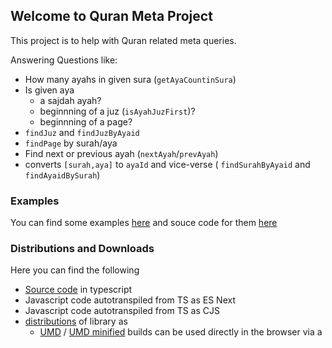 ## Welcome to Quran Meta Project

This project is to help with Quran related meta queries. 

Answering Questions like:

* How many ayahs in given sura (`getAyaCountinSura`)
* Is given aya 
  * a sajdah ayah?
  * beginnning of a juz (`isAyahJuzFirst`)?
  * beginnning of a page? 
* `findJuz` and `findJuzByAyaid`
* `findPage` by surah/aya
* Find next or previous ayah (`nextAyah`/`prevAyah`)
* converts `[surah,aya]` to `ayaId` and vice-verse ( `findSurahByAyaid` and  `findAyaidBySurah`) 

### Examples
You can find some examples [here](https://quran-center.github.io/quran-meta/examples/) and souce code for them [here](https://github.com/quran-center/quran-meta/tree/master/examples)

### Distributions and Downloads

Here you can find the following
* [Source code](https://github.com/quran-center/quran-meta/tree/master/src) in typescript
* Javascript code autotranspiled from TS as ES Next
* Javascript code autotranspiled from TS as CJS
* [distributions](https://github.com/quran-center/quran-meta/tree/master/dist) of library as 
   *   [UMD](https://quran-center.github.io/quran-meta/dist/quran-meta.js) / [UMD minified](https://quran-center.github.io/quran-meta/dist/quran-meta.min.js) builds can be used directly in the browser via a <script>
   * [CommonJS](https://quran-center.github.io/quran-meta/dist/quran-meta.common.js)  for use with older bundlers like browserify or webpack
   * [ESM](https://quran-center.github.io/quran-meta/dist/quran-meta.esm.js)  for use with modern bundlers like webpack 2 or Rollup
   * [ESM Browser](https://quran-center.github.io/quran-meta/dist/quran-meta.esm.browser.js)/[ESM Browser minified](https://quran-center.github.io/quran-meta/dist/quran-meta.esm.browser.min.js)   for direct imports in modern browsers via <script type="module">

